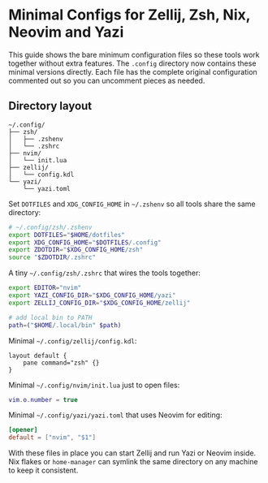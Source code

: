 # Minimal Configs for Zellij, Zsh, Nix, Neovim and Yazi

This guide shows the bare minimum configuration files so these tools work together without extra features.
The `.config` directory now contains these minimal versions directly.
Each file has the complete original configuration commented out so you can
uncomment pieces as needed.

## Directory layout

```
~/.config/
├── zsh/
│   ├── .zshenv
│   └── .zshrc
├── nvim/
│   └── init.lua
├── zellij/
│   └── config.kdl
└── yazi/
    └── yazi.toml
```

Set `DOTFILES` and `XDG_CONFIG_HOME` in `~/.zshenv` so all tools share the same directory:

```zsh
# ~/.config/zsh/.zshenv
export DOTFILES="$HOME/dotfiles"
export XDG_CONFIG_HOME="$DOTFILES/.config"
export ZDOTDIR="$XDG_CONFIG_HOME/zsh"
source "$ZDOTDIR/.zshrc"
```

A tiny `~/.config/zsh/.zshrc` that wires the tools together:

```zsh
export EDITOR="nvim"
export YAZI_CONFIG_DIR="$XDG_CONFIG_HOME/yazi"
export ZELLIJ_CONFIG_DIR="$XDG_CONFIG_HOME/zellij"

# add local bin to PATH
path=("$HOME/.local/bin" $path)
```

Minimal `~/.config/zellij/config.kdl`:

```kdl
layout default {
    pane command="zsh" {}
}
```

Minimal `~/.config/nvim/init.lua` just to open files:

```lua
vim.o.number = true
```

Minimal `~/.config/yazi/yazi.toml` that uses Neovim for editing:

```toml
[opener]
default = ["nvim", "$1"]
```

With these files in place you can start Zellij and run Yazi or Neovim inside. Nix flakes or `home-manager` can symlink the same directory on any machine to keep it consistent.

